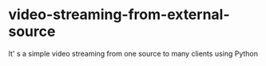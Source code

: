 # video-streaming-from-external-source
It' s a simple video streaming from one source to many clients using Python 

